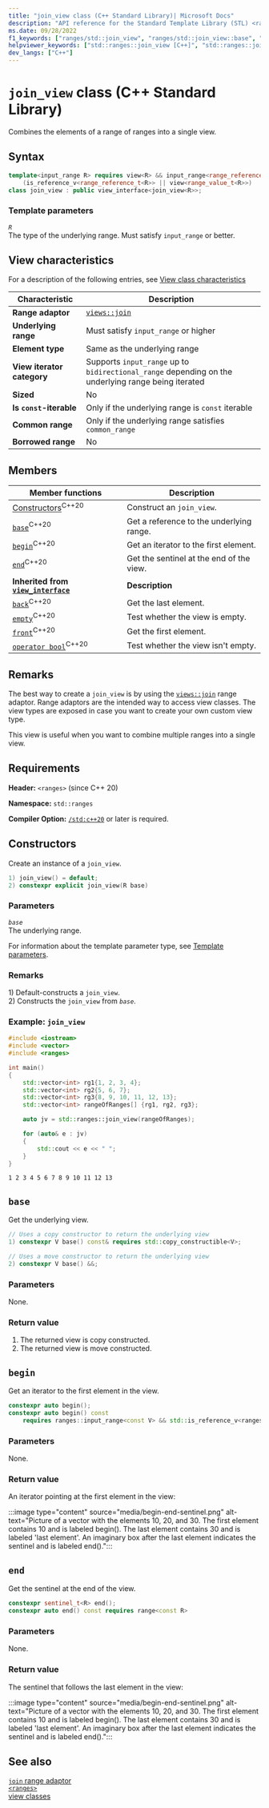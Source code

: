 ```yaml
---
title: "join_view class (C++ Standard Library)| Microsoft Docs"
description: "API reference for the Standard Template Library (STL) <ranges> join_view class, which combines the elements of multiple ranges into a single view."
ms.date: 09/28/2022
f1_keywords: ["ranges/std::join_view", "ranges/std::join_view::base", "ranges/std::join_view::begin", "ranges/std::join_view::end", "ranges/std::join_view::empty", "ranges/std::join_view::operator bool", "ranges/std::join_view::back", "ranges/std::join_view::front"]
helpviewer_keywords: ["std::ranges::join_view [C++]", "std::ranges::join_view [C++], base", "std::ranges::join_view [C++], begin", "std::ranges::join_view [C++], end", "std::ranges::join_view [C++], empty", "std::ranges::join_view [C++], operator bool", "std::ranges::join_view [C++], front", "std::ranges::join_view [C++], back"]
dev_langs: ["C++"]
---
```

# `join_view` class (C++ Standard Library)

Combines the elements of a range of ranges into a single view.

## Syntax

```cpp
template<input_range R> requires view<R> && input_range<range_reference_t<R>> &&
    (is_reference_v<range_reference_t<R>> || view<range_value_t<R>>)
class join_view : public view_interface<join_view<R>>;
```

### Template parameters

*`R`*\
The type of the underlying range. Must satisfy `input_range` or better.

## View characteristics

For a description of the following entries, see [View class characteristics](view-classes.md#view-classes-characteristics)

| Characteristic | Description |
|--|--|
| **Range adaptor** | [`views::join`](range-adaptors.md#join) |
| **Underlying range** | Must satisfy `input_range` or higher |
| **Element type** | Same as the underlying range |
| **View iterator category** | Supports `input_range` up to `bidirectional_range` depending on the underlying range being iterated |
| **Sized** | No |
| **Is `const`-iterable** | Only if the underlying range is `const` iterable |
| **Common range** | Only if the underlying range satisfies `common_range` |
| **Borrowed range** | No |

## Members

| **Member functions** | **Description** |
|--|--|
| [Constructors](#constructors)<sup>C++20</sup> | Construct an `join_view`. |
| [`base`](#base)<sup>C++20</sup> | Get a reference to the underlying range. |
| [`begin`](#begin)<sup>C++20</sup> | Get an iterator to the first element. |
| [`end`](#end)<sup>C++20</sup> | Get the sentinel at the end of the view. |
| **Inherited from [`view_interface`](view-interface.md)** | **Description** |
| [`back`](view-interface.md#back)<sup>C++20</sup> | Get the last element. |
| [`empty`](view-interface.md#empty)<sup>C++20</sup> | Test whether the view is empty. |
| [`front`](view-interface.md#front)<sup>C++20</sup> | Get the first element. |
| [`operator bool`](view-interface.md#op_bool)<sup>C++20</sup> | Test whether the view isn't empty. |

## Remarks

The best way to create a `join_view` is by using the [`views::join`](range-adaptors.md#join) range adaptor. Range adaptors are the intended way to access view classes. The view types are exposed in case you want to create your own custom view type.

This view is useful when you want to combine multiple ranges into a single view.

## Requirements

**Header:** `<ranges>` (since C++ 20)

**Namespace:** `std::ranges`

**Compiler Option:** [`/std:c++20`](../build/reference/std-specify-language-standard-version.md) or later is required.

## Constructors

Create an instance of a `join_view`.

```cpp
1) join_view() = default;
2) constexpr explicit join_view(R base)
```

### Parameters

*`base`*\
The underlying range.

For information about the template parameter type, see [Template parameters](#template-parameters).

### Remarks

1\) Default-constructs a `join_view`.\
2\) Constructs the `join_view` from *`base`*.

### Example: `join_view`

```cpp
#include <iostream>
#include <vector>
#include <ranges>

int main()
{
    std::vector<int> rg1{1, 2, 3, 4};
    std::vector<int> rg2{5, 6, 7};
    std::vector<int> rg3{8, 9, 10, 11, 12, 13};
    std::vector<int> rangeOfRanges[] {rg1, rg2, rg3};

    auto jv = std::ranges::join_view(rangeOfRanges);

    for (auto& e : jv)
    {
        std::cout << e << " ";
    }
}
```

```output
1 2 3 4 5 6 7 8 9 10 11 12 13
```

## `base`

Get the underlying view.

```cpp
// Uses a copy constructor to return the underlying view
1) constexpr V base() const& requires std::copy_constructible<V>;

// Uses a move constructor to return the underlying view
2) constexpr V base() &&;
```

### Parameters

None.

### Return value

1) The returned view is copy constructed.
2) The returned view is move constructed.

## `begin`

Get an iterator to the first element in the view.

```cpp
constexpr auto begin();
constexpr auto begin() const
    requires ranges::input_range<const V> && std::is_reference_v<ranges::range_reference_t<const V>>;
```

### Parameters

None.

### Return value

An iterator pointing at the first element in the view:

:::image type="content" source="media/begin-end-sentinel.png" alt-text="Picture of a vector with the elements 10, 20, and 30. The first element contains 10 and is labeled begin(). The last element contains 30 and is labeled 'last element'. An imaginary box after the last element indicates the sentinel and is labeled end().":::

## `end`

Get the sentinel at the end of the view.

```cpp
constexpr sentinel_t<R> end();
constexpr auto end() const requires range<const R>
```

### Parameters

None.

### Return value

The sentinel that follows the last element in the view:

:::image type="content" source="media/begin-end-sentinel.png" alt-text="Picture of a vector with the elements 10, 20, and 30. The first element contains 10 and is labeled begin(). The last element contains 30 and is labeled 'last element'. An imaginary box after the last element indicates the sentinel and is labeled end().":::

## See also

[`join` range adaptor](range-adaptors.md#join)\
[`<ranges>`](ranges.md)\
[view classes](view-classes.md)
